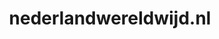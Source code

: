 ---
layout: post
title:  "nederlandwereldwijd.nl"
internal_url:  "/dutchgov/nederlandwereldwijd.nl.html"
categories: dutchgov
---